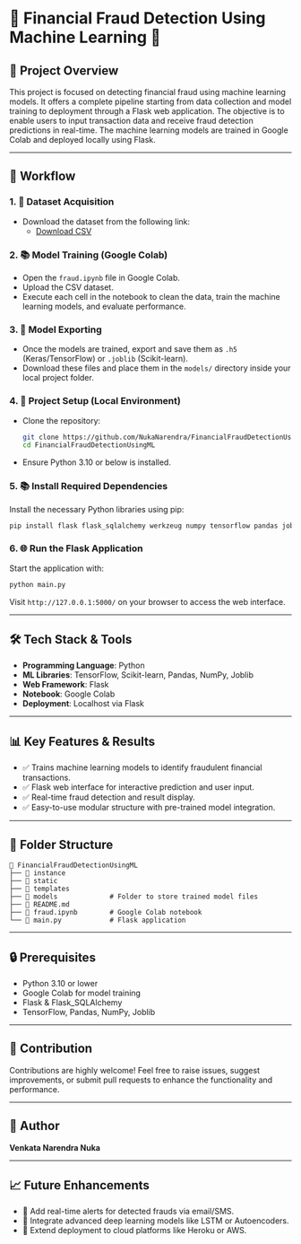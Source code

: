 # 🚨 Financial Fraud Detection Using Machine Learning 🚨

## 📖 Project Overview
This project is focused on detecting financial fraud using machine learning models. It offers a complete pipeline starting from data collection and model training to deployment through a Flask web application. The objective is to enable users to input transaction data and receive fraud detection predictions in real-time. The machine learning models are trained in Google Colab and deployed locally using Flask.

---

## 📂 Workflow

### 1. 📅 Dataset Acquisition
- Download the dataset from the following link:
  - [Download CSV](https://drive.google.com/file/d/1k3b2yPQ800ot5djpDNKKGm7IXLwfcTFo/view?usp=drive_link)

### 2. 📚 Model Training (Google Colab)
- Open the `fraud.ipynb` file in Google Colab.
- Upload the CSV dataset.
- Execute each cell in the notebook to clean the data, train the machine learning models, and evaluate performance.

### 3. 🔄 Model Exporting
- Once the models are trained, export and save them as `.h5` (Keras/TensorFlow) or `.joblib` (Scikit-learn).
- Download these files and place them in the `models/` directory inside your local project folder.

### 4. 📝 Project Setup (Local Environment)
- Clone the repository:
  ```bash
  git clone https://github.com/NukaNarendra/FinancialFraudDetectionUsingML
  cd FinancialFraudDetectionUsingML
  ```
- Ensure Python 3.10 or below is installed.

### 5. 📚 Install Required Dependencies
Install the necessary Python libraries using pip:
```bash
pip install flask flask_sqlalchemy werkzeug numpy tensorflow pandas joblib
```

### 6. 🌐 Run the Flask Application
Start the application with:
```bash
python main.py
```
Visit `http://127.0.0.1:5000/` on your browser to access the web interface.

---

## 🛠️ Tech Stack & Tools
- **Programming Language**: Python
- **ML Libraries**: TensorFlow, Scikit-learn, Pandas, NumPy, Joblib
- **Web Framework**: Flask
- **Notebook**: Google Colab
- **Deployment**: Localhost via Flask

---

## 📊 Key Features & Results
- ✅ Trains machine learning models to identify fraudulent financial transactions.
- ✅ Flask web interface for interactive prediction and user input.
- ✅ Real-time fraud detection and result display.
- ✅ Easy-to-use modular structure with pre-trained model integration.

---

## 📁 Folder Structure
```
📂 FinancialFraudDetectionUsingML
├── 📁 instance
├── 📁 static
├── 📁 templates
├── 📁 models             # Folder to store trained model files
├── 📄 README.md
├── 📓 fraud.ipynb        # Google Colab notebook
└── 🐍 main.py            # Flask application
```

---

## 🔒 Prerequisites
- Python 3.10 or lower
- Google Colab for model training
- Flask & Flask_SQLAlchemy
- TensorFlow, Pandas, NumPy, Joblib

---

## 👥 Contribution
Contributions are highly welcome! Feel free to raise issues, suggest improvements, or submit pull requests to enhance the functionality and performance.

---

## 👤 Author
**Venkata Narendra Nuka**

---

## 📈 Future Enhancements
- 🔔 Add real-time alerts for detected frauds via email/SMS.
- 🤖 Integrate advanced deep learning models like LSTM or Autoencoders.
- 🔄 Extend deployment to cloud platforms like Heroku or AWS.


